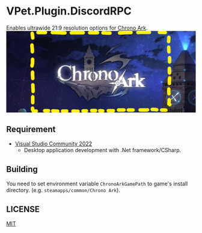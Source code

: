 ﻿# VPet.Plugin.DiscordRPC
Enables ultrawide 21:9 resolution options for [Chrono Ark](https://store.steampowered.com/app/1188930/_/).
![banner](./assets/ultrawide.png)

## Requirement
- [Visual Studio Community 2022](https://visualstudio.microsoft.com/)
  - Desktop application development with .Net framework/CSharp.


## Building
You need to set environment variable `ChronoArkGamePath` to game's install directory. (e.g. `steamapps/common/Chrono Ark`).


## LICENSE

[MIT](LICENSE)

